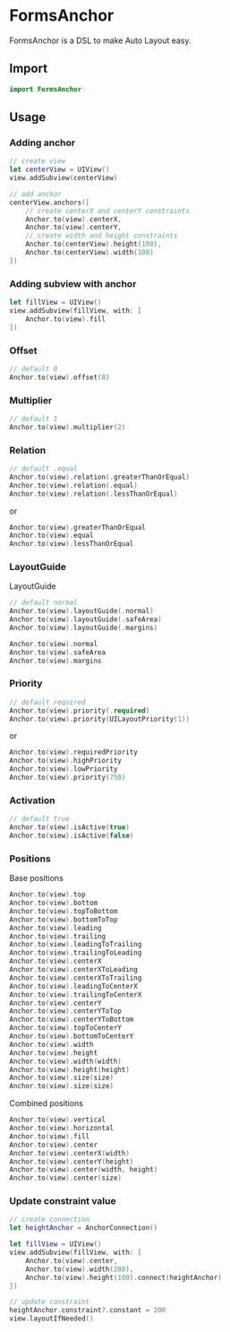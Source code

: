 # FormsAnchor

FormsAnchor is a DSL to make Auto Layout easy.

## Import

```swift
import FormsAnchor
``` 

## Usage

### Adding anchor

```swift
// create view
let centerView = UIView()
view.addSubview(centerView)

// add anchor
centerView.anchors([
    // create centerX and centerY constraints
    Anchor.to(view).centerX,
    Anchor.to(view).centerY,
    // create width and height constraints
    Anchor.to(centerView).height(100),
    Anchor.to(centerView).width(100)
])
```

### Adding subview with anchor

```swift
let fillView = UIView()
view.addSubview(fillView, with: [
    Anchor.to(view).fill
])
```

### Offset

```swift
// default 0
Anchor.to(view).offset(8) 
```

### Multiplier

```swift
// default 1
Anchor.to(view).multiplier(2) 
```

### Relation

```swift
// default .equal
Anchor.to(view).relation(.greaterThanOrEqual)
Anchor.to(view).relation(.equal) 
Anchor.to(view).relation(.lessThanOrEqual)
```

or

```swift
Anchor.to(view).greaterThanOrEqual
Anchor.to(view).equal
Anchor.to(view).lessThanOrEqual
```

### LayoutGuide
LayoutGuide

```swift
// default normal
Anchor.to(view).layoutGuide(.normal)
Anchor.to(view).layoutGuide(.safeArea)
Anchor.to(view).layoutGuide(.margins)
```

```swift
Anchor.to(view).normal
Anchor.to(view).safeArea
Anchor.to(view).margins
```

### Priority

```swift
// default required
Anchor.to(view).priority(.required) 
Anchor.to(view).priority(UILayoutPriority(1)) 
```

or

```swift 
Anchor.to(view).requiredPriority
Anchor.to(view).highPriority
Anchor.to(view).lowPriority
Anchor.to(view).priority(750)
```

### Activation

```swift
// default true
Anchor.to(view).isActive(true)
Anchor.to(view).isActive(false)
```

### Positions

Base positions

```swift
Anchor.to(view).top
Anchor.to(view).bottom
Anchor.to(view).topToBottom
Anchor.to(view).bottomToTop
Anchor.to(view).leading
Anchor.to(view).trailing
Anchor.to(view).leadingToTrailing
Anchor.to(view).trailingToLeading
Anchor.to(view).centerX
Anchor.to(view).centerXToLeading
Anchor.to(view).centerXToTrailing
Anchor.to(view).leadingToCenterX
Anchor.to(view).trailingToCenterX
Anchor.to(view).centerY
Anchor.to(view).centerYToTop
Anchor.to(view).centerYToBottom
Anchor.to(view).topToCenterY
Anchor.to(view).bottomToCenterY
Anchor.to(view).width
Anchor.to(view).height
Anchor.to(view).width(width)
Anchor.to(view).height(height)
Anchor.to(view).size(size)
Anchor.to(view).size(size)
```

Combined positions
```swift
Anchor.to(view).vertical
Anchor.to(view).horizontal
Anchor.to(view).fill
Anchor.to(view).center
Anchor.to(view).centerX(width)
Anchor.to(view).centerY(height)
Anchor.to(view).center(width, height)
Anchor.to(view).center(size)
```

### Update constraint value

```swift
// create connection
let heightAnchor = AnchorConnection()

let fillView = UIView()
view.addSubview(fillView, with: [
    Anchor.to(view).center,
    Anchor.to(view).width(200),
    Anchor.to(view).height(100).connect(heightAnchor)
])

// update constraint
heightAnchor.constraint?.constant = 200
view.layoutIfNeeded()
```